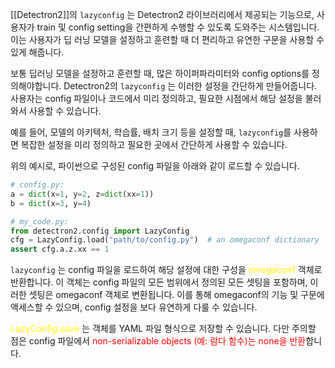 [[Detectron2]]의 `lazyconfig` 는 Detectron2 라이브러리에서 제공되는 기능으로, 사용자가 train 및 config setting을 간편하게 수행할 수 있도록 도와주는 시스템입니다. 이는 사용자가 딥 러닝 모델을 설정하고 훈련할 때 더 편리하고 유연한 구문을 사용할 수 있게 해줍니다.

보통 딥러닝 모델을 설정하고 훈련할 때, 많은 하이퍼파라미터와 config options를 정의해야합니다. Detectron2의 `lazyconfig` 는 이러한 설정을 간단하게 만들어줍니다. 사용자는 config 파일이나 코드에서 미리 정의하고, 필요한 시점에서 해당 설정을 불러와서 사용할 수 있습니다.

예를 들어, 모델의 아키텍처, 학습률, 배치 크기 등을 설정할 때, `lazyconfig`를 사용하면 복잡한 설정을 미리 정의하고 필요한 곳에서 간단하게 사용할 수 있습니다.

위의 예시로, 파이썬으로 구성된 config 파일을 아래와 같이 로드할 수 있습니다.
```python
# config.py:
a = dict(x=1, y=2, z=dict(xx=1))
b = dict(x=3, y=4)

# my_code.py:
from detectron2.config import LazyConfig
cfg = LazyConfig.load("path/to/config.py")  # an omegaconf dictionary
assert cfg.a.z.xx == 1
```

`lazyconfig` 는 config 파일을 로드하여 해당 설정에 대한 구성을 <font color="#ffff00">omegaconf</font> 객체로 반환합니다. 이 객체는 config 파일의 모든 범위에서 정의된 모든 셋팅을 포함하며, 이러한 셋팅은 omegaconf 객체로 변환됩니다. 이를 통해 omegaconf의 기능 및 구문에 액세스할 수 있으며, config 설정을 보다 유연하게 다룰 수 있습니다.

<font color="#ffff00">LazyConfig.save</font> 는 객체를 YAML 파일 형식으로 저장할 수 있습니다. 다만 주의할 점은 config 파일에서 <font color="#ff0000">non-serializable objects (예: 람다 함수)는 none을 반환</font>합니다.